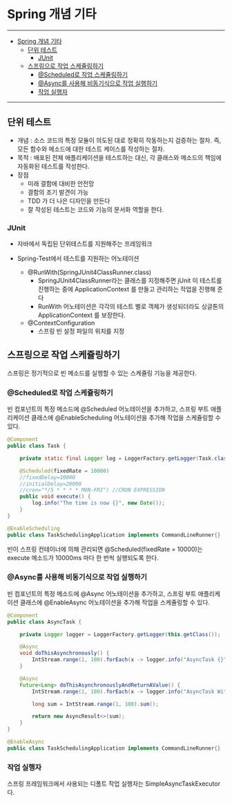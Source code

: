 # Spring 개념 기타

---
- [Spring 개념 기타](#spring-개념-기타)
  - [단위 테스트](#단위-테스트)
    - [JUnit](#junit)
  - [스프링으로 작업 스케쥴링하기](#스프링으로-작업-스케쥴링하기)
    - [@Scheduled로 작업 스케쥴링하기](#scheduled로-작업-스케쥴링하기)
    - [@Async를 사용해 비동기식으로 작업 실행하기](#async를-사용해-비동기식으로-작업-실행하기)
    - [작업 실행자](#작업-실행자)

---

## 단위 테스트

- 개념 : 소스 코드의 특정 모듈이 의도된 대로 정확히 작동하는지 검증하는 절차. 즉, 모든 함수와 메소드에 대한 테스트 케이스를 작성하는 절차.
- 목적 : 배포된 전체 애플리케이션을 테스트하는 대신, 각 클래스와 메소드의 책임에 자동화된 테스트를 작성한다.
- 장점
  - 미래 결함에 대비한 안전망
  - 결함의 조기 발견이 가능
  - TDD 가 더 나은 디자인을 만든다
  - 잘 작성된 테스트는 코드와 기능의 문서화 역할을 한다.

### JUnit

- 자바에서 독립된 단위테스트를 지원해주는 프레임워크

- Spring-Test에서 테스트를 지원하는 어노테이션
  
  - @RunWith(SpringJUnit4ClassRunner.class)
    - SpringJUnit4ClassRunner라는 클래스를 지정해주면 jUnit 이 테스트를 진행하는 중에 ApplicationContext 를 만들고 관리하는 작업을 진행해 준다
    - RunWith 어노테이션은 각각의 테스트 별로 객체가 생성되더라도 싱글톤의 ApplicationContext 를 보장한다.
  - @ContextConfiguration
    - 스프링 빈 설정 파일의 위치를 지정

## 스프링으로 작업 스케쥴링하기


스프링은 정기적으로 빈 메소드를 실행할 수 있는 스케쥴링 기능을 제공한다.

### @Scheduled로 작업 스케쥴링하기

빈 컴포넌트의 특정 메소드에 @Scheduled 어노테이션을 추가하고, 스프링 부트 애플리케이션 클래스에 @EnableScheduling 어노테이션을 추가해 작업을 스케쥴링할 수 있다.

```java
@Component
public class Task {

    private static final Logger log = LoggerFactory.getLogger(Task.class);

    @Scheduled(fixedRate = 10000)
    //fixedDelay=10000
    //initialDelay=20000
    //cron="*/5 * * * * MON-FRI") //CRON EXPRESSION
    public void execute() {
        log.info("The time is now {}", new Date());
    }
}

@EnableScheduling
public class TaskSchedulingApplication implements CommandLineRunner{}
```

빈이 스프링 컨테이너에 의해 관리되면 @Scheduled(fixedRate = 10000)는 execute 메소드가 10000ms 마다 한 번씩 실행되도록 한다.

### @Async를 사용해 비동기식으로 작업 실행하기

빈 컴포넌트의 특정 메소드에 @Async 어노테이션을 추가하고, 스프링 부트 애플리케이션 클래스에 @EnableAsync 어노테이션을 추가해 작업을 스케쥴링할 수 있다.

```java
@Component
public class AsyncTask {

    private Logger logger = LoggerFactory.getLogger(this.getClass());

    @Async
    void doThisAsynchronously() {
        IntStream.range(1, 100).forEach(x -> logger.info("AsyncTask {}",x));
    }

    @Async
    Future<Long> doThisAsynchronouslyAndReturnAValue() {
        IntStream.range(1, 100).forEach(x -> logger.info("AsyncTask With Return Value {}",x));        

        long sum = IntStream.range(1, 100).sum();

        return new AsyncResult<>(sum);
    }
}

@EnableAsync
public class TaskSchedulingApplication implements CommandLineRunner{}
```

### 작업 실행자

스프링 프레임워크에서 사용되는 디폴트 작업 실행자는 SimpleAsyncTaskExecutor다.